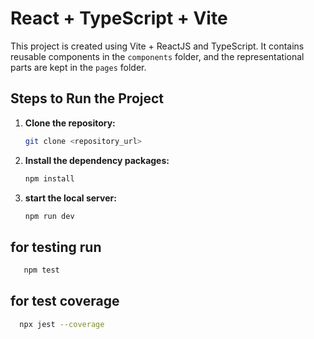 # React + TypeScript + Vite

This project is created using Vite + ReactJS and TypeScript. It contains reusable components in the `components` folder, and the representational parts are kept in the `pages` folder.

## Steps to Run the Project

1. **Clone the repository:**

   ```bash
   git clone <repository_url>
   ```

2. **Install the dependency packages:**

   ```bash
   npm install
   ```

3. **start the local server:**
   ```bash
   npm run dev
   ```

## for testing run

```bash
   npm test
```

## for test coverage

```bash
  npx jest --coverage
```
